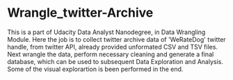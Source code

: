 # Wrangle_twitter-Archive
This is a part of Udacity Data Analyst Nanodegree, in Data Wrangling Module. Here the job is to collect twitter archive data of 'WeRateDog' twitter handle, from twitter API, already provided unformated CSV and TSV files. Next wrangle the data, perform necessary cleaning and generate a final database, which can be used to subsequent Data Exploration and Analysis. Some of the visual explorartion is been performed in the end.
